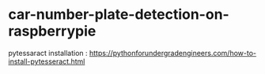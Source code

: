 # car-number-plate-detection-on-raspberrypie
pytessaract installation : https://pythonforundergradengineers.com/how-to-install-pytesseract.html
